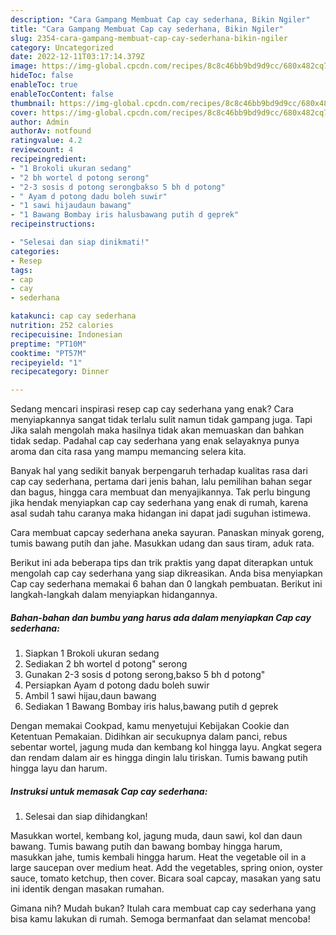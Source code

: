 ```yaml
---
description: "Cara Gampang Membuat Cap cay sederhana, Bikin Ngiler"
title: "Cara Gampang Membuat Cap cay sederhana, Bikin Ngiler"
slug: 2354-cara-gampang-membuat-cap-cay-sederhana-bikin-ngiler
category: Uncategorized
date: 2022-12-11T03:17:14.379Z
image: https://img-global.cpcdn.com/recipes/8c8c46bb9bd9d9cc/680x482cq70/cap-cay-sederhana-foto-resep-utama.jpg
hideToc: false
enableToc: true
enableTocContent: false
thumbnail: https://img-global.cpcdn.com/recipes/8c8c46bb9bd9d9cc/680x482cq70/cap-cay-sederhana-foto-resep-utama.jpg
cover: https://img-global.cpcdn.com/recipes/8c8c46bb9bd9d9cc/680x482cq70/cap-cay-sederhana-foto-resep-utama.jpg
author: Admin
authorAv: notfound
ratingvalue: 4.2
reviewcount: 4
recipeingredient:
- "1 Brokoli ukuran sedang"
- "2 bh wortel d potong serong"
- "2-3 sosis d potong serongbakso 5 bh d potong"
- " Ayam d potong dadu boleh suwir"
- "1 sawi hijaudaun bawang"
- "1 Bawang Bombay iris halusbawang putih d geprek"
recipeinstructions:

- "Selesai dan siap dinikmati!"
categories:
- Resep
tags:
- cap
- cay
- sederhana

katakunci: cap cay sederhana 
nutrition: 252 calories
recipecuisine: Indonesian
preptime: "PT10M"
cooktime: "PT57M"
recipeyield: "1"
recipecategory: Dinner

---
```



Sedang mencari inspirasi resep cap cay sederhana yang enak? Cara menyiapkannya sangat tidak terlalu sulit namun tidak gampang juga. Tapi Jika salah mengolah maka hasilnya tidak akan memuaskan dan bahkan tidak sedap. Padahal cap cay sederhana yang enak selayaknya punya aroma dan cita rasa yang mampu memancing selera kita.


Banyak hal yang sedikit banyak berpengaruh terhadap kualitas rasa dari cap cay sederhana, pertama dari jenis bahan, lalu pemilihan bahan segar dan bagus, hingga cara membuat dan menyajikannya. Tak perlu bingung jika hendak menyiapkan cap cay sederhana yang enak di rumah, karena asal sudah tahu caranya maka hidangan ini dapat jadi suguhan istimewa.

Cara membuat capcay sederhana aneka sayuran. Panaskan minyak goreng, tumis bawang putih dan jahe. Masukkan udang dan saus tiram, aduk rata.


Berikut ini ada beberapa tips dan trik praktis yang dapat diterapkan untuk mengolah cap cay sederhana yang siap dikreasikan. Anda bisa menyiapkan Cap cay sederhana memakai 6 bahan dan 0 langkah pembuatan. Berikut ini langkah-langkah dalam menyiapkan hidangannya.

<!--inarticleads1-->

##### Bahan-bahan dan bumbu yang harus ada dalam menyiapkan Cap cay sederhana:

1. Siapkan 1 Brokoli ukuran sedang
1. Sediakan 2 bh wortel d potong&#34; serong
1. Gunakan 2-3 sosis d potong serong,bakso 5 bh d potong&#34;
1. Persiapkan  Ayam d potong dadu boleh suwir
1. Ambil 1 sawi hijau,daun bawang
1. Sediakan 1 Bawang Bombay iris halus,bawang putih d geprek


Dengan memakai Cookpad, kamu menyetujui Kebijakan Cookie dan Ketentuan Pemakaian. Didihkan air secukupnya dalam panci, rebus sebentar wortel, jagung muda dan kembang kol hingga layu. Angkat segera dan rendam dalam air es hingga dingin lalu tiriskan. Tumis bawang putih hingga layu dan harum. 

<!--inarticleads2-->

##### Instruksi untuk memasak Cap cay sederhana:


1. Selesai dan siap dihidangkan!

Masukkan wortel, kembang kol, jagung muda, daun sawi, kol dan daun bawang. Tumis bawang putih dan bawang bombay hingga harum, masukkan jahe, tumis kembali hingga harum. Heat the vegetable oil in a large saucepan over medium heat. Add the vegetables, spring onion, oyster sauce, tomato ketchup, then cover. Bicara soal capcay, masakan yang satu ini identik dengan masakan rumahan. 

Gimana nih? Mudah bukan? Itulah cara membuat cap cay sederhana yang bisa kamu lakukan di rumah. Semoga bermanfaat dan selamat mencoba!
